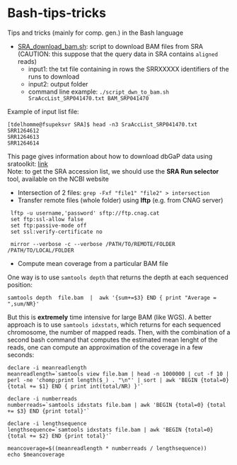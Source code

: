 # Bash-tips-tricks
Tips and tricks (mainly for comp. gen.) in the Bash language

* [SRA_download_bam.sh](https://github.com/tdelhomme/Bash-tips-tricks/blob/master/scripts/SRA_download_bam.sh): script to download BAM files from SRA (CAUTION: this suppose that the query data in SRA contains `aligned` reads)
  * input1: the txt file containing in rows the SRRXXXXX identifiers of the runs to download
  * input2: output folder
  * command line example: `./script_dwn_to_bam.sh SraAccList_SRP041470.txt BAM_SRP041470`

Example of input list file:
```
[tdelhomme@fsupeksvr SRA]$ head -n3 SraAccList_SRP041470.txt
SRR1264612
SRR1264613
SRR1264614
```
This page gives information about how to download dbGaP data using sratoolkit: [link](https://www.ncbi.nlm.nih.gov/sra/docs/sra-dbgap-download/)  
Note: to get the SRA accession list, we should use the **SRA Run selector** tool, available on the NCBI website

* Intersection of 2 files: `grep -Fxf "file1" "file2" > intersection
`
* Transfer remote files (whole folder) using **lftp** (e.g. from CNAG server)
```
 lftp -u username,'password' sftp://ftp.cnag.cat
 set ftp:ssl-allow false
 set ftp:passive-mode off
 set ssl:verify-certificate no
  
 mirror --verbose -c --verbose /PATH/TO/REMOTE/FOLDER /PATH/TO/LOCAL/FOLDER
```

* Compute mean coverage from a particular BAM file

One way is to use `samtools depth` that returns the depth at each sequenced position:
```
samtools depth  file.bam  |  awk '{sum+=$3} END { print "Average = ",sum/NR}'
```
But this is **extremely** time intensive for large BAM (like WGS). A better approach is to use `samtools idxstats`, which returns for each sequenced chromosome, the number of mapped reads. Then, with the combination of a second bash command that computes the estimated mean lenght of the reads, one can compute an approximation of the coverage in a few seconds:
```
declare -i meanreadlength
meanreadlength=`samtools view file.bam | head -n 1000000 | cut -f 10 | perl -ne 'chomp;print length($_) . "\n"' | sort | awk 'BEGIN {total=0} {total += $1} END { print int(total/NR) }'`

declare -i numberreads
numberreads=`samtools idxstats file.bam | awk 'BEGIN {total=0} {total += $3} END {print total}'`

declare -i lengthsequence
lengthsequence=`samtools idxstats file.bam | awk 'BEGIN {total=0} {total += $2} END {print total}'`

meancoverage=$((meanreadlength * numberreads / lengthsequence))
echo $meancoverage
```
